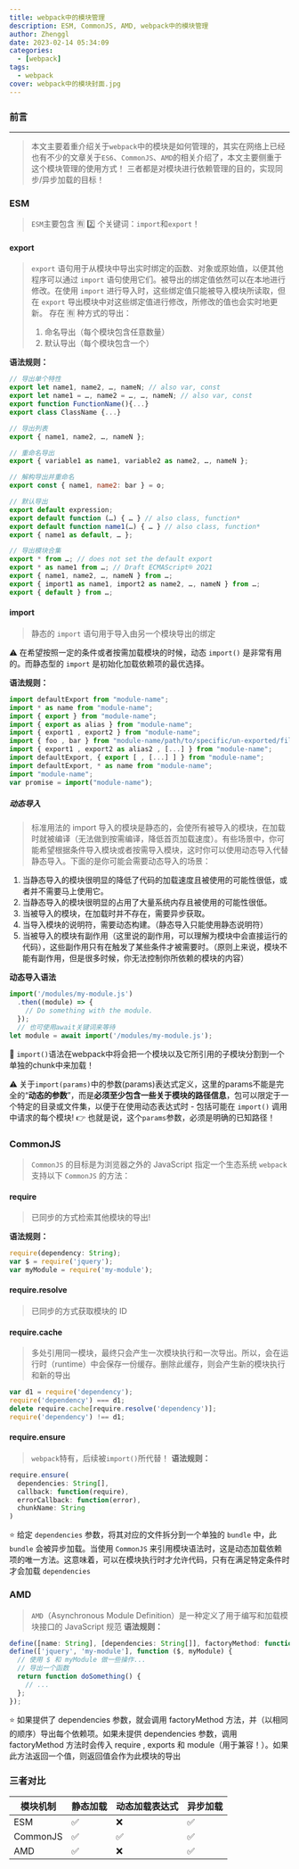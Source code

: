```yaml
---
title: webpack中的模块管理
description: ESM, CommonJS, AMD, webpack中的模块管理
author: Zhenggl
date: 2023-02-14 05:34:09
categories:
  - [webpack]
tags:
  - webpack
cover: webpack中的模块封面.jpg
--- 
```


### 前言
---
> 本文主要着重介绍关于`webpack`中的模块是如何管理的，其实在网络上已经也有不少的文章关于`ES6`、`CommonJS`、`AMD`的相关介绍了，本文主要侧重于这个模块管理的使用方式！
> 三者都是对模块进行依赖管理的目的，实现同步/异步加载的目标！

### ESM
> `ESM`主要包含 :u6709: :two: 个关键词：`import`和`export`！

#### export
> `export` 语句用于从模块中导出实时绑定的函数、对象或原始值，以便其他程序可以通过 `import` 语句使用它们。被导出的绑定值依然可以在本地进行修改。在使用 `import` 进行导入时，这些绑定值只能被导入模块所读取，但在 `export` 导出模块中对这些绑定值进行修改，所修改的值也会实时地更新。
> 存在 :u6709: 种方式的导出：
> 1. 命名导出（每个模块包含任意数量）
> 2. 默认导出（每个模块包含一个）

**语法规则：**
```javascript
// 导出单个特性
export let name1, name2, …, nameN; // also var, const
export let name1 = …, name2 = …, …, nameN; // also var, const
export function FunctionName(){...}
export class ClassName {...}

// 导出列表
export { name1, name2, …, nameN };

// 重命名导出
export { variable1 as name1, variable2 as name2, …, nameN };

// 解构导出并重命名
export const { name1, name2: bar } = o;

// 默认导出
export default expression;
export default function (…) { … } // also class, function*
export default function name1(…) { … } // also class, function*
export { name1 as default, … };

// 导出模块合集
export * from …; // does not set the default export
export * as name1 from …; // Draft ECMAScript® 2O21
export { name1, name2, …, nameN } from …;
export { import1 as name1, import2 as name2, …, nameN } from …;
export { default } from …;
```

#### import
> 静态的 `import` 语句用于导入由另一个模块导出的绑定

:warning: 在希望按照一定的条件或者按需加载模块的时候，动态 `import()` 是非常有用的。而静态型的 `import` 是初始化加载依赖项的最优选择。

**语法规则：**
```javascript
import defaultExport from "module-name";
import * as name from "module-name";
import { export } from "module-name";
import { export as alias } from "module-name";
import { export1 , export2 } from "module-name";
import { foo , bar } from "module-name/path/to/specific/un-exported/file";
import { export1 , export2 as alias2 , [...] } from "module-name";
import defaultExport, { export [ , [...] ] } from "module-name";
import defaultExport, * as name from "module-name";
import "module-name";
var promise = import("module-name");
```

##### 动态导入
> 标准用法的 import 导入的模块是静态的，会使所有被导入的模块，在加载时就被编译（无法做到按需编译，降低首页加载速度）。有些场景中，你可能希望根据条件导入模块或者按需导入模块，这时你可以使用动态导入代替静态导入。下面的是你可能会需要动态导入的场景：
1. 当静态导入的模块很明显的降低了代码的加载速度且被使用的可能性很低，或者并不需要马上使用它。
2. 当静态导入的模块很明显的占用了大量系统内存且被使用的可能性很低。
3. 当被导入的模块，在加载时并不存在，需要异步获取。
4. 当导入模块的说明符，需要动态构建。（静态导入只能使用静态说明符）
5. 当被导入的模块有副作用（这里说的副作用，可以理解为模块中会直接运行的代码），这些副作用只有在触发了某些条件才被需要时。（原则上来说，模块不能有副作用，但是很多时候，你无法控制你所依赖的模块的内容）

**动态导入语法**
```javascript
import('/modules/my-module.js')
  .then((module) => {
    // Do something with the module.
  });
  // 也可使用await关键词来等待
let module = await import('/modules/my-module.js');
```

:stars: `import()`语法在webpack中将会把一个模块以及它所引用的子模块分割到一个单独的chunk中来加载！

:warning: 关于`import(params)`中的参数(params)表达式定义，这里的params不能是完全的“**动态的参数**”，而是**必须至少包含一些关于模块的路径信息**，包可以限定于一个特定的目录或文件集，以便于在使用动态表达式时 - 包括可能在 `import()` 调用中请求的每个模块! :point_right: 也就是说，这个`params`参数，必须是明确的已知路径！

### CommonJS
> `CommonJS` 的目标是为浏览器之外的 JavaScript 指定一个生态系统
> `webpack` 支持以下 `CommonJS` 的方法：

#### require
> 已同步的方式检索其他模块的导出!

**语法规则：**
```javascript
require(dependency: String);
var $ = require('jquery');
var myModule = require('my-module');
```

#### require.resolve
> 已同步的方式获取模块的 ID

#### require.cache
> 多处引用同一模块，最终只会产生一次模块执行和一次导出。所以，会在运行时（runtime）中会保存一份缓存。删除此缓存，则会产生新的模块执行和新的导出

```javascript
var d1 = require('dependency');
require('dependency') === d1;
delete require.cache[require.resolve('dependency')];
require('dependency') !== d1;
```

#### require.ensure
> `webpack`特有，后续被`import()`所代替！
**语法规则：**
```javascript
require.ensure(
  dependencies: String[],
  callback: function(require),
  errorCallback: function(error),
  chunkName: String
)
```
:star: 给定 `dependencies` 参数，将其对应的文件拆分到一个单独的 `bundle` 中，此 `bundle` 会被异步加载。当使用 `CommonJS` 来引用模块语法时，这是动态加载依赖项的唯一方法。这意味着，可以在模块执行时才允许代码，只有在满足特定条件时才会加载 `dependencies`

### AMD
> `AMD`（Asynchronous Module Definition）是一种定义了用于编写和加载模块接口的 JavaScript 规范
**语法规则：**
```javascript
define([name: String], [dependencies: String[]], factoryMethod: function(...))
define(['jquery', 'my-module'], function ($, myModule) {
  // 使用 $ 和 myModule 做一些操作...
  // 导出一个函数
  return function doSomething() {
    // ...
  };
});
```
:star: 如果提供了 dependencies 参数，就会调用 factoryMethod 方法，并（以相同的顺序）导出每个依赖项。如果未提供 dependencies 参数，调用 factoryMethod 方法时会传入 require , exports 和 module（用于兼容！）。如果此方法返回一个值，则返回值会作为此模块的导出

### 三者对比

| 模块机制 | 静态加载 | 动态加载表达式 | 异步加载 |
|---|---|---|---|
| ESM | :white_check_mark: | :x: | :white_check_mark: 
| CommonJS | :white_check_mark: | :white_check_mark: | :white_check_mark: 
| AMD | :white_check_mark: | :x: | :white_check_mark: 